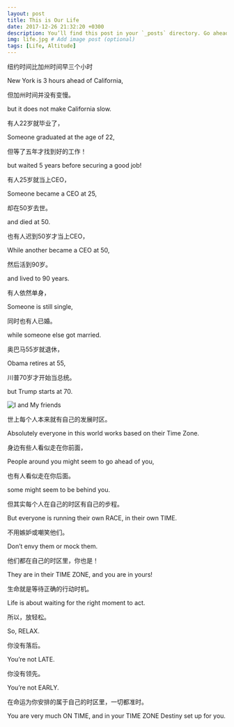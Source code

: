 ```yaml
---
layout: post
title: This is Our Life
date: 2017-12-26 21:32:20 +0300
description: You’ll find this post in your `_posts` directory. Go ahead and edit it and re-build the site to see your changes. # Add post description (optional)
img: life.jpg # Add image post (optional)
tags: [Life, Altitude]
---
```

纽约时间比加州时间早三个小时

New York is 3 hours ahead of California, 

但加州时间并没有变慢。 

but it does not make California slow. 

有人22岁就毕业了， 

Someone graduated at the age of 22, 

但等了五年才找到好的工作！

 but waited 5 years before securing a good job! 

有人25岁就当上CEO， 

Someone became a CEO at 25, 

却在50岁去世。 

and died at 50. 

也有人迟到50岁才当上CEO， 

While another became a CEO at 50, 

然后活到90岁。 

and lived to 90 years. 

有人依然单身， 

Someone is still single, 

同时也有人已婚。 

while someone else got married. 

奥巴马55岁就退休， 

Obama retires at 55, 

川普70岁才开始当总统。 

but Trump starts at 70. 

![I and My friends]({{site.baseurl}}/assets/img/house.jpg)

世上每个人本来就有自己的发展时区。 

Absolutely everyone in this world works based on their Time Zone. 

身边有些人看似走在你前面，

People around you might seem to go ahead of you, 

也有人看似走在你后面。 

some might seem to be behind you. 

但其实每个人在自己的时区有自己的步程。 

But everyone is running their own RACE, in their own TIME. 

不用嫉妒或嘲笑他们。 

Don’t envy them or mock them. 

他们都在自己的时区里，你也是！ 

They are in their TIME ZONE, and you are in yours! 

生命就是等待正确的行动时机。

Life is about waiting for the right moment to act. 

所以，放轻松。 

So, RELAX. 

你没有落后。 

You’re not LATE. 

你没有领先。 

You’re not EARLY. 

在命运为你安排的属于自己的时区里，一切都准时。 

You are very much ON TIME, and in your TIME ZONE Destiny set up for you.

